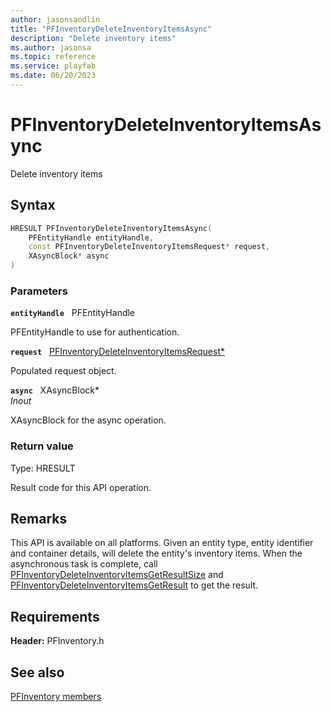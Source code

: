 ```yaml
---
author: jasonsandlin
title: "PFInventoryDeleteInventoryItemsAsync"
description: "Delete inventory items"
ms.author: jasonsa
ms.topic: reference
ms.service: playfab
ms.date: 06/20/2023
---
```


# PFInventoryDeleteInventoryItemsAsync  

Delete inventory items  

## Syntax  
  
```cpp
HRESULT PFInventoryDeleteInventoryItemsAsync(  
    PFEntityHandle entityHandle,  
    const PFInventoryDeleteInventoryItemsRequest* request,  
    XAsyncBlock* async  
)  
```  
  
### Parameters  
  
**`entityHandle`** &nbsp; PFEntityHandle  
  
PFEntityHandle to use for authentication.  
  
**`request`** &nbsp; [PFInventoryDeleteInventoryItemsRequest*](../../pfinventorytypes/structs/pfinventorydeleteinventoryitemsrequest.md)  
  
Populated request object.  
  
**`async`** &nbsp; XAsyncBlock*  
*_Inout_*  
  
XAsyncBlock for the async operation.  
  
  
### Return value
Type: HRESULT
  
Result code for this API operation.
  
## Remarks  
  
This API is available on all platforms. Given an entity type, entity identifier and container details, will delete the entity's inventory items. When the asynchronous task is complete, call [PFInventoryDeleteInventoryItemsGetResultSize](pfinventorydeleteinventoryitemsgetresultsize.md) and [PFInventoryDeleteInventoryItemsGetResult](pfinventorydeleteinventoryitemsgetresult.md) to get the result.
  
## Requirements  
  
**Header:** PFInventory.h
  
## See also  
[PFInventory members](../pfinventory_members.md)  

  
  
